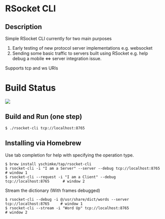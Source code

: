 # RSocket CLI

## Description

Simple RSocket CLI currently for two main purposes

1. Early testing of new protocol server implementations e.g. websocket
2. Sending some basic traffic to servers built using RSocket e.g. help debug a mobile <=> server integration issue. 

Supports tcp and ws URIs

# Build Status

<a href='https://travis-ci.org/rsocket/rsocket-cli/builds'><img src='https://travis-ci.org/rsocket/rsocket-cli.svg?branch=master'></a> 


## Build and Run (one step)

```
$ ./rsocket-cli tcp://localhost:8765
```

## Installing via Homebrew

Use tab completion for help with specifying the operation type.

```
$ brew install yschimke/tap/rsocket-cli
$ rsocket-cli -i "I am a Server" --server --debug tcp://localhost:8765       # window 1
$ rsocket-cli --request -i "I am a Client" --debug tcp://localhost:8765      # window 2
```

Stream the dictionary (With frames debugged)

```
$ rsocket-cli --debug -i @/usr/share/dict/words --server tcp://localhost:8765     # window 1
$ rsocket-cli --stream -i "Word Up" tcp://localhost:8765                          # window 2
```

